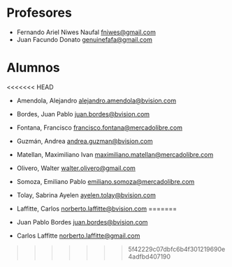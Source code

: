 # Profesores
* Fernando Ariel Niwes Naufal fniwes@gmail.com
* Juan Facundo Donato genuinefafa@gmail.com

# Alumnos
<<<<<<< HEAD
* Amendola, Alejandro alejandro.amendola@bvision.com
* Bordes, Juan Pablo juan.bordes@bvision.com
* Fontana, Francisco francisco.fontana@mercadolibre.com
* Guzmán, Andrea andrea.guzman@bvision.com
* Matellan, Maximiliano Ivan maximiliano.matellan@mercadolibre.com
* Olivero, Walter walter.olivero@gmail.com
* Somoza, Emiliano Pablo emiliano.somoza@mercadolibre.com
* Tolay, Sabrina Ayelen ayelen.tolay@bvision.com
* Laffitte, Carlos norberto.laffitte@bvision.com
=======

* Juan Pablo Bordes juan.bordes@bvision.com
* Carlos Laffitte norberto.laffitte@gmail.com
>>>>>>> 5f42229c07dbfc6b4f301219690e4adfbd407190
